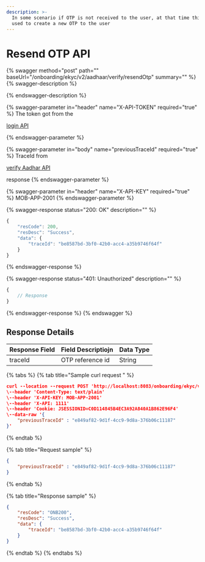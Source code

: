 ```yaml
---
description: >-
  In some scenario if OTP is not received to the user, at that time this api is
  used to create a new OTP to the user
---
```


# Resend OTP API

{% swagger method="post" path="" baseUrl="<domain>/onboarding/ekyc/v2/aadhaar/verify/resendOtp" summary="" %}
{% swagger-description %}

{% endswagger-description %}

{% swagger-parameter in="header" name="X-API-TOKEN" required="true" %}
The token got from the 

[login API](../../../../../version-1/customer-on-boarding/api-specification/authentication-and-authorization/login-api.md)


{% endswagger-parameter %}

{% swagger-parameter in="body" name="previousTraceId" required="true" %}
TraceId from 

[verify Aadhar API](../../../../../version-1/customer-on-boarding/api-specification/non-bank-customer-kyc-process/ekyc-process/verify-aadhar-api.md)

 response
{% endswagger-parameter %}

{% swagger-parameter in="header" name="X-API-KEY" required="true" %}
MOB-APP-2001
{% endswagger-parameter %}

{% swagger-response status="200: OK" description="" %}
```javascript
{
    "resCode": 200,
    "resDesc": "Success",
    "data": {
        "traceId": "be8587bd-3bf0-42b0-acc4-a35b9746f64f"
    }
}
```
{% endswagger-response %}

{% swagger-response status="401: Unauthorized" description="" %}
```javascript
{
    // Response
}
```
{% endswagger-response %}
{% endswagger %}

## Response Details

| Response Field | Field Descriptiojn | Data Type |
| -------------- | ------------------ | --------- |
| traceId        | OTP reference id   | String    |

{% tabs %}
{% tab title="Sample curl request " %}
```json
curl --location --request POST 'http://localhost:8083/onboarding/ekyc/v1/aadhaar/verify/resendOtp' \
\--header 'Content-Type: text/plain'
\--header 'X-API-KEY: MOB-APP-2001'
\--header 'X-API: 1111'
\--header 'Cookie: JSESSIONID=C0D114845B4EC3A92A840A1B862E96F4'
\--data-raw '{
    "previousTraceId" : "e849af82-9d1f-4cc9-9d8a-376b06c11187"
}'
```
{% endtab %}

{% tab title="Request sample" %}
```json
{
    "previousTraceId" : "e849af82-9d1f-4cc9-9d8a-376b06c11187"
}
```
{% endtab %}

{% tab title="Response sample" %}
```json
{
    "resCode": "ONB200",
    "resDesc": "Success",
    "data": {
        "traceId": "be8587bd-3bf0-42b0-acc4-a35b9746f64f"
    }
}
```
{% endtab %}
{% endtabs %}
